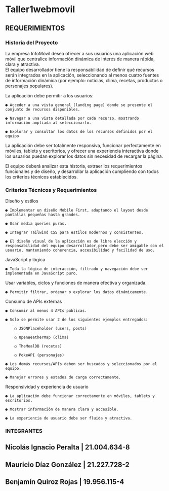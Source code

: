 # Taller1webmovil

## REQUERIMIENTOS 

### Historia del Proyecto

La empresa InfoMóvil desea ofrecer a sus usuarios una aplicación web móvil que centralice información
dinámica de interés de manera rápida, clara y atractiva.  
El equipo desarrollador tiene la responsabilidad de definir qué recursos serán integrados en la aplicación,
seleccionando al menos cuatro fuentes de información dinámica (por ejemplo: noticias, clima, recetas,
productos o personajes populares).  

La aplicación debe permitir a los usuarios:

    ● Acceder a una vista general (landing page) donde se presente el conjunto de recursos disponibles.

    ● Navegar a una vista detallada por cada recurso, mostrando información ampliada al seleccionarlo.

    ● Explorar y consultar los datos de los recursos definidos por el equipo

La aplicación debe ser totalmente responsiva, funcionar perfectamente en móviles, tablets y escritorios, y
ofrecer una experiencia interactiva donde los usuarios puedan explorar los datos sin necesidad de recargar
la página.

El equipo deberá analizar esta historia, extraer los requerimientos funcionales y de diseño, y desarrollar la
aplicación cumpliendo con todos los criterios técnicos establecidos.

### Criterios Técnicos y Requerimientos

Diseño y estilos

    ● Implementar un diseño Mobile First, adaptando el layout desde pantallas pequeñas hasta grandes.

    ● Usar media queries puras. 

    ● Integrar Tailwind CSS para estilos modernos y consistentes.

    ● El diseño visual de la aplicación es de libre elección y responsabilidad del equipo desarrollador,pero debe ser amigable con el usuario, manteniendo coherencia, accesibilidad y facilidad de uso.

JavaScript y lógica

    ● Toda la lógica de interacción, filtrado y navegación debe ser implementada en JavaScript puro.

Usar variables, ciclos y funciones de manera efectiva y organizada.

    ● Permitir filtrar, ordenar o explorar los datos dinámicamente.

Consumo de APIs externas

    ● Consumir al menos 4 APIs públicas.

    ● Solo se permite usar 2 de los siguientes ejemplos entregados:

        ○ JSONPlaceholder (users, posts)

        ○ OpenWeatherMap (clima)

        ○ TheMealDB (recetas)

        ○ PokeAPI (personajes)

    ● Los demás recursos/APIs deben ser buscados y seleccionados por el equipo.

    ● Manejar errores y estados de carga correctamente.

Responsividad y experiencia de usuario

    ● La aplicación debe funcionar correctamente en móviles, tablets y escritorios.

    ● Mostrar información de manera clara y accesible.

    ● La experiencia de usuario debe ser fluida y atractiva.

### INTEGRANTES
## Nicolás Ignacio Peralta | 21.004.634-8
## Mauricio Díaz González | 21.227.728-2
## Benjamín Quiroz Rojas | 19.956.115-4

